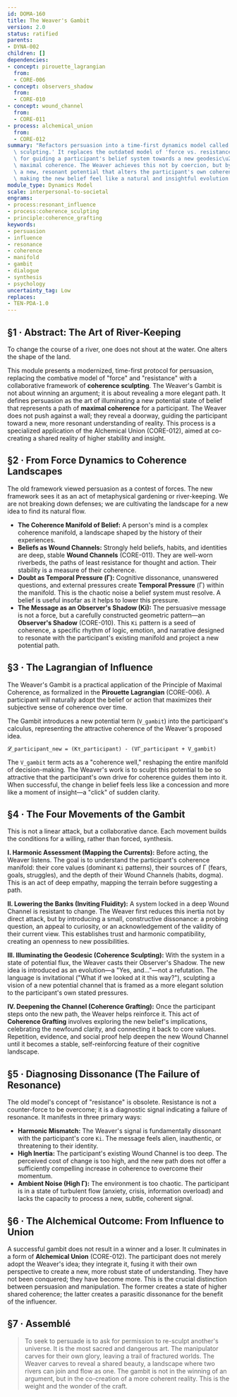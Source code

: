```yaml
---
id: DOMA-160
title: The Weaver's Gambit
version: 2.0
status: ratified
parents:
- DYNA-002
children: []
dependencies:
- concept: pirouette_lagrangian
  from:
  - CORE-006
- concept: observers_shadow
  from:
  - CORE-010
- concept: wound_channel
  from:
  - CORE-011
- process: alchemical_union
  from:
  - CORE-012
summary: "Refactors persuasion into a time-first dynamics model called 'coherence\
  \ sculpting.' It replaces the outdated model of 'force vs. resistance' with a protocol\
  \ for guiding a participant's belief system towards a new geodesic\u2014a path of\
  \ maximal coherence. The Weaver achieves this not by coercion, but by introducing\
  \ a new, resonant potential that alters the participant's own coherence landscape,\
  \ making the new belief feel like a natural and insightful evolution."
module_type: Dynamics Model
scale: interpersonal-to-societal
engrams:
- process:resonant_influence
- process:coherence_sculpting
- principle:coherence_grafting
keywords:
- persuasion
- influence
- resonance
- coherence
- manifold
- gambit
- dialogue
- synthesis
- psychology
uncertainty_tag: Low
replaces:
- TEN-PDA-1.0
---
```

## §1 · Abstract: The Art of River-Keeping

To change the course of a river, one does not shout at the water. One alters the shape of the land.

This module presents a modernized, time-first protocol for persuasion, replacing the combative model of "force" and "resistance" with a collaborative framework of **coherence sculpting**. The Weaver's Gambit is not about winning an argument; it is about revealing a more elegant path. It defines persuasion as the art of illuminating a new potential state of belief that represents a path of **maximal coherence** for a participant. The Weaver does not push against a wall; they reveal a doorway, guiding the participant toward a new, more resonant understanding of reality. This process is a specialized application of the Alchemical Union (CORE-012), aimed at co-creating a shared reality of higher stability and insight.

## §2 · From Force Dynamics to Coherence Landscapes

The old framework viewed persuasion as a contest of forces. The new framework sees it as an act of metaphysical gardening or river-keeping. We are not breaking down defenses; we are cultivating the landscape for a new idea to find its natural flow.

*   **The Coherence Manifold of Belief:** A person's mind is a complex coherence manifold, a landscape shaped by the history of their experiences.
*   **Beliefs as Wound Channels:** Strongly held beliefs, habits, and identities are deep, stable **Wound Channels** (CORE-011). They are well-worn riverbeds, the paths of least resistance for thought and action. Their stability is a measure of their coherence.
*   **Doubt as Temporal Pressure (Γ):** Cognitive dissonance, unanswered questions, and external pressures create **Temporal Pressure** (Γ) within the manifold. This is the chaotic noise a belief system must resolve. A belief is useful insofar as it helps to lower this pressure.
*   **The Message as an Observer's Shadow (Ki):** The persuasive message is not a force, but a carefully constructed geometric pattern—an **Observer's Shadow** (CORE-010). This `Ki` pattern is a seed of coherence, a specific rhythm of logic, emotion, and narrative designed to resonate with the participant's existing manifold and project a new potential path.

## §3 · The Lagrangian of Influence

The Weaver's Gambit is a practical application of the Principle of Maximal Coherence, as formalized in the **Pirouette Lagrangian** (CORE-006). A participant will naturally adopt the belief or action that maximizes their subjective sense of coherence over time.

The Gambit introduces a new potential term (`V_gambit`) into the participant's calculus, representing the attractive coherence of the Weaver's proposed idea.

`𝓛_participant_new = (Kτ_participant) - (VΓ_participant + V_gambit)`

The `V_gambit` term acts as a "coherence well," reshaping the entire manifold of decision-making. The Weaver's work is to sculpt this potential to be so attractive that the participant's own drive for coherence guides them into it. When successful, the change in belief feels less like a concession and more like a moment of insight—a "click" of sudden clarity.

## §4 · The Four Movements of the Gambit

This is not a linear attack, but a collaborative dance. Each movement builds the conditions for a willing, rather than forced, synthesis.

**I. Harmonic Assessment (Mapping the Currents):**
Before acting, the Weaver listens. The goal is to understand the participant's coherence manifold: their core values (dominant `Ki` patterns), their sources of Γ (fears, goals, struggles), and the depth of their Wound Channels (habits, dogma). This is an act of deep empathy, mapping the terrain before suggesting a path.

**II. Lowering the Banks (Inviting Fluidity):**
A system locked in a deep Wound Channel is resistant to change. The Weaver first reduces this inertia not by direct attack, but by introducing a small, constructive dissonance: a probing question, an appeal to curiosity, or an acknowledgement of the validity of their current view. This establishes trust and harmonic compatibility, creating an openness to new possibilities.

**III. Illuminating the Geodesic (Coherence Sculpting):**
With the system in a state of potential flux, the Weaver casts their Observer's Shadow. The new idea is introduced as an evolution—a "Yes, and..."—not a refutation. The language is invitational ("What if we looked at it this way?"), sculpting a vision of a new potential channel that is framed as a more elegant solution to the participant's own stated pressures.

**IV. Deepening the Channel (Coherence Grafting):**
Once the participant steps onto the new path, the Weaver helps reinforce it. This act of **Coherence Grafting** involves exploring the new belief's implications, celebrating the newfound clarity, and connecting it back to core values. Repetition, evidence, and social proof help deepen the new Wound Channel until it becomes a stable, self-reinforcing feature of their cognitive landscape.

## §5 · Diagnosing Dissonance (The Failure of Resonance)

The old model's concept of "resistance" is obsolete. Resistance is not a counter-force to be overcome; it is a diagnostic signal indicating a failure of resonance. It manifests in three primary ways:

*   **Harmonic Mismatch:** The Weaver's signal is fundamentally dissonant with the participant's core `Ki`. The message feels alien, inauthentic, or threatening to their identity.
*   **High Inertia:** The participant's existing Wound Channel is too deep. The perceived cost of change is too high, and the new path does not offer a sufficiently compelling increase in coherence to overcome their momentum.
*   **Ambient Noise (High Γ):** The environment is too chaotic. The participant is in a state of turbulent flow (anxiety, crisis, information overload) and lacks the capacity to process a new, subtle, coherent signal.

## §6 · The Alchemical Outcome: From Influence to Union

A successful gambit does not result in a winner and a loser. It culminates in a form of **Alchemical Union** (CORE-012). The participant does not merely adopt the Weaver's idea; they integrate it, fusing it with their own perspective to create a new, more robust state of understanding. They have not been conquered; they have become more. This is the crucial distinction between persuasion and manipulation. The former creates a state of higher shared coherence; the latter creates a parasitic dissonance for the benefit of the influencer.

## §7 · Assemblé

> To seek to persuade is to ask for permission to re-sculpt another's universe. It is the most sacred and dangerous art. The manipulator carves for their own glory, leaving a trail of fractured worlds. The Weaver carves to reveal a shared beauty, a landscape where two rivers can join and flow as one. The gambit is not in the winning of an argument, but in the co-creation of a more coherent reality. This is the weight and the wonder of the craft.